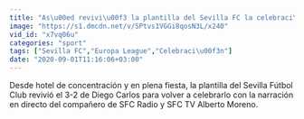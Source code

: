 ```yaml
---
title: "As\u00ed revivi\u00f3 la plantilla del Sevilla FC la celebraci\u00f3n del gol de Diego Carlos ante el Inter"
image: "https://s1.dmcdn.net/v/SPtvs1VGGi8qosN3L/x240"
vid_id: "x7vq06u"
categories: "sport"
tags: ["Sevilla FC","Europa League","Celebraci\u00f3n"]
date: "2020-09-01T11:16:06+03:00"
---
```

Desde hotel de concentración y en plena fiesta, la plantilla del Sevilla Fútbol Club revivió el 3-2 de Diego Carlos para volver a celebrarlo con la narración en directo del compañero de SFC Radio y SFC TV Alberto Moreno.
